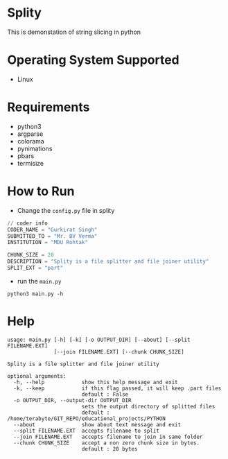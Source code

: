 # Splity
This is demonstation of string slicing in python

# Operating System Supported
+ Linux

# Requirements
+ python3
+ argparse
+ colorama
+ pynimations
+ pbars
+ termisize


# How to Run
+ Change the `config.py` file in splity
```python
// coder info
CODER_NAME = "Gurkirat Singh"
SUBMITTED_TO = "Mr. BV Verma"
INSTITUTION = "MDU Rohtak"

CHUNK_SIZE = 20
DESCRIPTION = "Splity is a file splitter and file joiner utility"
SPLIT_EXT = "part"
```

+ run the  `main.py`
```
python3 main.py -h
```
# Help
```
usage: main.py [-h] [-k] [-o OUTPUT_DIR] [--about] [--split FILENAME.EXT]
               [--join FILENAME.EXT] [--chunk CHUNK_SIZE]

Splity is a file splitter and file joiner utility

optional arguments:
  -h, --help            show this help message and exit
  -k, --keep            if this flag passed, it will keep .part files
                        default : False
  -o OUTPUT_DIR, --output-dir OUTPUT_DIR
                        sets the output directory of splitted files
                        default : /home/terabyte/GIT_REPO/educational_projects/PYTHON
  --about               show about text message and exit
  --split FILENAME.EXT  accepts filename to split
  --join FILENAME.EXT   accepts filename to join in same folder
  --chunk CHUNK_SIZE    accept a non zero chunk size in bytes.
                        default : 20 bytes

```